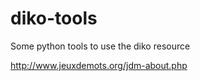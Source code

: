 diko-tools
==========

Some python tools to use the diko resource

http://www.jeuxdemots.org/jdm-about.php
